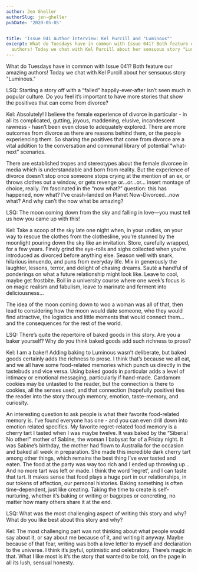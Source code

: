 ```yaml
---
author: Jen Gheller
authorSlug: jen-gheller
pubDate: '2020-05-05'


title: 'Issue 041 Author Interview: Kel Purcill and "Luminous"'
excerpt: What do Tuesdays have in common with Issue 041? Both feature our amazing
  authors! Today we chat with Kel Purcill about her sensuous story "Luminous."...
---
```

What do Tuesdays have in common with Issue 041? Both feature our amazing authors! Today we chat with Kel Purcill about her sensuous story "Luminous."

LSQ: Starting a story off with a “failed” happily-ever-after isn’t seen much in popular culture. Do you feel it’s important to have more stories that show the positives that can come from divorce?

Kel: Absolutely! I believe the female experience of divorce in particular - in all its complicated, gutting, joyous, maddening, elusive, incandescent rawness - hasn’t been even close to adequately explored. There are more outcomes from divorce as there are reasons behind them, or the people experiencing them. So sharing the positives that come from divorce are a vital addition to the conversation and communal library of potential “what-next” scenarios.

There are established tropes and stereotypes about the female divorcee in media which is understandable and born from reality. But the experience of divorce doesn’t stop once someone stops crying at the mention of an ex, or throws clothes out a window, or gets revenge or...or...or... insert montage of choice, really. I’m fascinated in the “now what?” question: this has happened, now what? I’ve crash-landed on Planet Now-Divorced...now what? And why can’t the now what be amazing?

LSQ: The moon coming down from the sky and falling in love—you must tell us how you came up with this!

Kel: Take a scoop of the sky late one night when, in your undies, on your way to rescue the clothes from the clothesline, you’re stunned by the moonlight pouring down the sky like an invitation. Store, carefully wrapped, for a few years. Finely grind the eye-rolls and sighs collected when you’re introduced as divorced before anything else. Season well with snark, hilarious innuendo, and puns from everyday life. Mix in generously the laughter, lessons, terror, and delight of chasing dreams. Sauté a handful of ponderings on what a future relationship might look like. Leave to cool, maybe get frostbite. Boil in a university course where one week’s focus is on magic realism and fabulism, leave to marinate and ferment into deliciousness...

The idea of the moon coming down to woo a woman was all of that, then lead to considering how the moon would date someone, who they would find attractive, the logistics and little moments that would connect them... and the consequences for the rest of the world.

LSQ: There’s quite the repertoire of baked goods in this story. Are you a baker yourself? Why do you think baked goods add such richness to prose?

Kel: I am a baker! Adding baking to Luminous wasn’t deliberate, but baked goods certainly adds the richness to prose. I think that’s because we all eat, and we all have some food-related memories which punch us directly in the tastebuds and vice versa. Using baked goods in particular adds a level of intimacy or emotional messaging, particularly if hand-made. Cardamom cookies may be untasted to the reader, but the connection is there to cookies, all the senses used, and that connection (hopefully positive) ties the reader into the story through memory, emotion, taste-memory, and curiosity.

An interesting question to ask people is what their favorite food-related memory is. I’ve found everyone has one - and you can even drill down into emotion related specifics. My favorite regret-related food memory is a cherry tart I tasted when I was maybe twelve. It was baked by the “Siberia! No other!” mother of Sabine, the woman I babysat for of a Friday night. It was Sabine’s birthday, the mother had flown to Australia for the occasion and baked all week in preparation. She made this incredible dark cherry tart among other things, which remains the best thing I’ve ever tasted and eaten. The food at the party was way too rich and I ended up throwing up... And no more tart was left or made. I think the word ‘regret’, and I can taste that tart. It makes sense that food plays a huge part in our relationships, in our tokens of affection, our personal histories. Baking something is often time-dependent, just like creating. Taking the time to create is self-nurturing, whether it’s baking or writing or bagpipes or concreting, no matter how many others share it at the end.

LSQ: What was the most challenging aspect of writing this story and why? What do you like best about this story and why?

Kel: The most challenging part was not thinking about what people would say about it, or say about me because of it, and writing it anyway. Maybe because of that fear, writing was both a love letter to myself and declaration to the universe. I think it’s joyful, optimistic and celebratory. There’s magic in that. What I like most is it’s the story that wanted to be told, on the page in all its lush, sensual honesty.